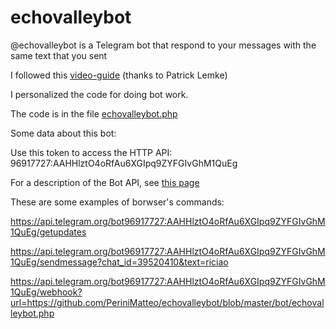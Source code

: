 # echovalleybot
@echovalleybot is a Telegram bot that respond to your messages with the same text that you sent 


I followed this [video-guide](https://www.youtube.com/watch?v=hJBYojK7DO4) (thanks to Patrick Lemke)

I personalized the code for doing bot work.

The code is in the file [echovalleybot.php](https://github.com/PeriniMatteo/echovalleybot/bot/echovalleybot.php)

Some data about this bot:

Use this token to access the HTTP API:
96917727:AAHHlztO4oRfAu6XGIpq9ZYFGIvGhM1QuEg

For a description of the Bot API, see [this page](https://core.telegram.org/bots/api)

These are some examples of borwser's commands:

https://api.telegram.org/bot96917727:AAHHlztO4oRfAu6XGIpq9ZYFGIvGhM1QuEg/getupdates

https://api.telegram.org/bot96917727:AAHHlztO4oRfAu6XGIpq9ZYFGIvGhM1QuEg/sendmessage?chat_id=39520410&text=riciao




https://api.telegram.org/bot96917727:AAHHlztO4oRfAu6XGIpq9ZYFGIvGhM1QuEg/webhook?url=https://github.com/PeriniMatteo/echovalleybot/blob/master/bot/echovalleybot.php
